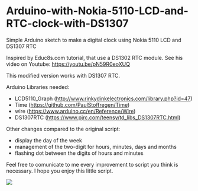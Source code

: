 # Arduino-with-Nokia-5110-LCD-and-RTC-clock-with-DS1307
Simple Arduino sketch to make  a digital clock using Nokia 5110 LCD and DS1307 RTC

Inspired by Educ8s.com tutorial, that use a DS1302 RTC module. 
See his video on Youtube: https://youtu.be/pN59R0eoXUQ

This modified version works with DS1307 RTC.

Arduino Libraries needed:
 - LCD5110_Graph (http://www.rinkydinkelectronics.com/library.php?id=47)
 - Time (https://github.com/PaulStoffregen/Time)
 - wire (https://www.arduino.cc/en/Reference/Wire)
 - DS1307RTC (https://www.pjrc.com/teensy/td_libs_DS1307RTC.html)

Other changes compared to the original script:
- display the day of the week
- management of the two-digit for hours, minutes, days and months
- flashing dot between the digits of hours and minutes

Feel free to comunicate to me every improvement to script you think is necessary.
I hope you enjoy this little script.

<img src="http://www.wtfpl.net/wp-content/uploads/2012/12/wtfpl-badge-1.png">
